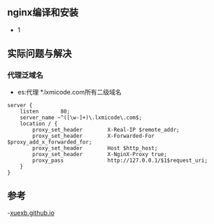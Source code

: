 ## nginx编译和安装
- 1

## 实际问题与解决
### 代理泛域名
- es:代理 *.lxmicode.com所有二级域名
```nginx
server {
    listen       80;
    server_name ~^([\w-]+)\.lxmicode\.com$;
    location / {
        proxy_set_header        X-Real-IP $remote_addr;
        proxy_set_header        X-Forwarded-For $proxy_add_x_forwarded_for;
        proxy_set_header        Host $http_host;
        proxy_set_header        X-NginX-Proxy true;
        proxy_pass              http://127.0.0.1/$1$request_uri;
    }
}
```

## 参考
-[xuexb.github.io](https://xuexb.github.io/learn-nginx/example/domain.html#%E5%AD%90%E5%9F%9F%E5%90%8D%E8%BD%AC%E5%8F%91%E5%88%B0%E5%AD%90%E7%9B%AE%E5%BD%95)
